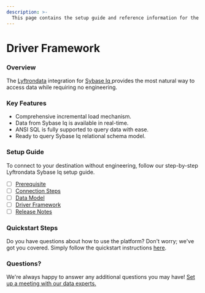```yaml
---
description: >-
  This page contains the setup guide and reference information for the Sybase Iq source connector.
---
```


# Driver Framework

### Overview

The [Lyftrondata](https://www.lyftrondata.com/) integration for [Sybase Iq](https://www.lyftrondata.com/integration/sybase-iq/)[ ](https://www.lyftrondata.com/integration/sybase-iq/)provides the most natural way to access data while requiring no engineering.

### Key Features

* Comprehensive incremental load mechanism.
* Data from Sybase Iq is available in real-time.&#x20;
* ANSI SQL is fully supported to query data with ease.
* Ready to query Sybase Iq relational schema model.

### Setup Guide

To connect to your destination without engineering, follow our step-by-step Lyftrondata Sybase Iq setup guide.

* [ ] [Prerequisite](../../technology-analytics/sybase-iq/prerequisite.md)
* [ ] [Connection Steps](../../technology-analytics/sybase-iq/connection-steps.md)
* [ ] [Data Model](../../technology-analytics/sybase-iq/data-model/)
* [ ] [Driver Framework](../../technology-analytics/sybase-iq/driver-framework/)
* [ ] [Release Notes](../../technology-analytics/sybase-iq/release-notes.md)

### Quickstart Steps

Do you have questions about how to use the platform? Don't worry; we've got you covered. Simply follow the quickstart instructions [here](../../../quickstart-steps.md).

### Questions? <a href="#questions" id="questions"></a>

We're always happy to answer any additional questions you may have! [Set up a meeting with our data experts.](https://www.lyftrondata.com/book-a-meeting/)


